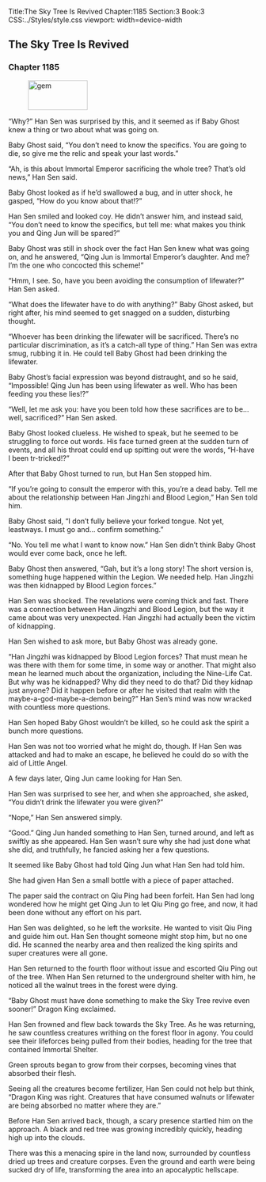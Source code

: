 Title:The Sky Tree Is Revived 
Chapter:1185 
Section:3 
Book:3 
CSS:../Styles/style.css 
viewport: width=device-width
  
## The Sky Tree Is Revived
### Chapter 1185 
<figure>
	<img src="../Images/gem.gif" alt="gem" id="gem" width="120" height="60" />
</figure>
  

  
  “Why?” Han Sen was surprised by this, and it seemed as if Baby Ghost knew a thing or two about what was going on.

Baby Ghost said, “You don’t need to know the specifics. You are going to die, so give me the relic and speak your last words.”

“Ah, is this about Immortal Emperor sacrificing the whole tree? That’s old news,” Han Sen said.

Baby Ghost looked as if he’d swallowed a bug, and in utter shock, he gasped, “How do you know about that!?”

Han Sen smiled and looked coy. He didn’t answer him, and instead said, “You don’t need to know the specifics, but tell me: what makes you think you and Qing Jun will be spared?”

Baby Ghost was still in shock over the fact Han Sen knew what was going on, and he answered, “Qing Jun is Immortal Emperor’s daughter. And me? I’m the one who concocted this scheme!”

“Hmm, I see. So, have you been avoiding the consumption of lifewater?” Han Sen asked.

“What does the lifewater have to do with anything?” Baby Ghost asked, but right after, his mind seemed to get snagged on a sudden, disturbing thought.

“Whoever has been drinking the lifewater will be sacrificed. There’s no particular discrimination, as it’s a catch-all type of thing.” Han Sen was extra smug, rubbing it in. He could tell Baby Ghost had been drinking the lifewater.

Baby Ghost’s facial expression was beyond distraught, and so he said, “Impossible! Qing Jun has been using lifewater as well. Who has been feeding you these lies!?”

“Well, let me ask you: have you been told how these sacrifices are to be… well, sacrificed?” Han Sen asked.

Baby Ghost looked clueless. He wished to speak, but he seemed to be struggling to force out words. His face turned green at the sudden turn of events, and all his throat could end up spitting out were the words, “H-have I been tr-tricked!?”

After that Baby Ghost turned to run, but Han Sen stopped him.

“If you’re going to consult the emperor with this, you’re a dead baby. Tell me about the relationship between Han Jingzhi and Blood Legion,” Han Sen told him.

Baby Ghost said, “I don’t fully believe your forked tongue. Not yet, leastways. I must go and… confirm something.”

“No. You tell me what I want to know now.” Han Sen didn’t think Baby Ghost would ever come back, once he left.

Baby Ghost then answered, “Gah, but it’s a long story! The short version is, something huge happened within the Legion. We needed help. Han Jingzhi was then kidnapped by Blood Legion forces.”

Han Sen was shocked. The revelations were coming thick and fast. There was a connection between Han Jingzhi and Blood Legion, but the way it came about was very unexpected. Han Jingzhi had actually been the victim of kidnapping.

Han Sen wished to ask more, but Baby Ghost was already gone.

“Han Jingzhi was kidnapped by Blood Legion forces? That must mean he was there with them for some time, in some way or another. That might also mean he learned much about the organization, including the Nine-Life Cat. But why was he kidnapped? Why did they need to do that? Did they kidnap just anyone? Did it happen before or after he visited that realm with the maybe-a-god-maybe-a-demon being?” Han Sen’s mind was now wracked with countless more questions.

Han Sen hoped Baby Ghost wouldn’t be killed, so he could ask the spirit a bunch more questions.

Han Sen was not too worried what he might do, though. If Han Sen was attacked and had to make an escape, he believed he could do so with the aid of Little Angel.

A few days later, Qing Jun came looking for Han Sen.

Han Sen was surprised to see her, and when she approached, she asked, “You didn’t drink the lifewater you were given?”

“Nope,” Han Sen answered simply.

“Good.” Qing Jun handed something to Han Sen, turned around, and left as swiftly as she appeared. Han Sen wasn’t sure why she had just done what she did, and truthfully, he fancied asking her a few questions.

It seemed like Baby Ghost had told Qing Jun what Han Sen had told him.

She had given Han Sen a small bottle with a piece of paper attached.

The paper said the contract on Qiu Ping had been forfeit. Han Sen had long wondered how he might get Qing Jun to let Qiu Ping go free, and now, it had been done without any effort on his part.

Han Sen was delighted, so he left the worksite. He wanted to visit Qiu Ping and guide him out. Han Sen thought someone might stop him, but no one did. He scanned the nearby area and then realized the king spirits and super creatures were all gone.

Han Sen returned to the fourth floor without issue and escorted Qiu Ping out of the tree. When Han Sen returned to the underground shelter with him, he noticed all the walnut trees in the forest were dying.

“Baby Ghost must have done something to make the Sky Tree revive even sooner!” Dragon King exclaimed.

Han Sen frowned and flew back towards the Sky Tree. As he was returning, he saw countless creatures writhing on the forest floor in agony. You could see their lifeforces being pulled from their bodies, heading for the tree that contained Immortal Shelter.

Green sprouts began to grow from their corpses, becoming vines that absorbed their flesh.

Seeing all the creatures become fertilizer, Han Sen could not help but think, “Dragon King was right. Creatures that have consumed walnuts or lifewater are being absorbed no matter where they are.”

Before Han Sen arrived back, though, a scary presence startled him on the approach. A black and red tree was growing incredibly quickly, heading high up into the clouds.

There was this a menacing spire in the land now, surrounded by countless dried up trees and creature corpses. Even the ground and earth were being sucked dry of life, transforming the area into an apocalyptic hellscape.
